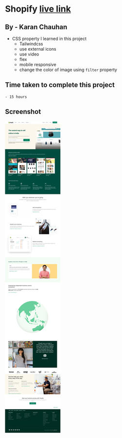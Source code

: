 # Shopify [live link](https://shopify-clone-karanch.netlify.app/)

## By - Karan Chauhan

- CSS property I learned in this project
    - Tailwindcss
    - use external icons
    - use video
    - flex
    - mobile responsive
    - change the color of image using `filter` property

## Time taken to complete this project
    - 15 hours

## Screenshot
![image](shopify-clone.png)